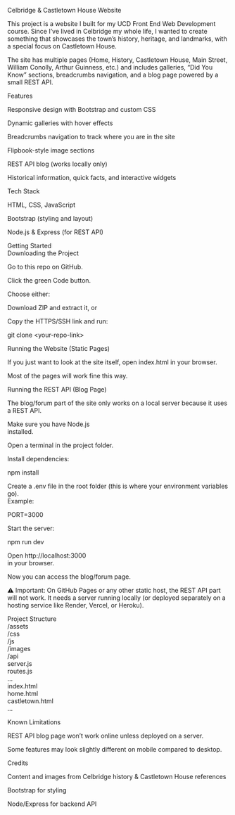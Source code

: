 Celbridge & Castletown House Website

This project is a website I built for my UCD Front End Web Development course. Since I’ve lived in Celbridge my whole life, I wanted to create something that showcases the town’s history, heritage, and landmarks, with a special focus on Castletown House.

The site has multiple pages (Home, History, Castletown House, Main Street, William Conolly, Arthur Guinness, etc.) and includes galleries, “Did You Know” sections, breadcrumbs navigation, and a blog page powered by a small REST API.

Features

Responsive design with Bootstrap and custom CSS

Dynamic galleries with hover effects

Breadcrumbs navigation to track where you are in the site

Flipbook-style image sections

REST API blog (works locally only)

Historical information, quick facts, and interactive widgets

Tech Stack

HTML, CSS, JavaScript

Bootstrap (styling and layout)

Node.js & Express (for REST API)

Getting Started  
Downloading the Project

Go to this repo on GitHub.

Click the green Code button.

Choose either:

Download ZIP and extract it, or

Copy the HTTPS/SSH link and run:

git clone \<your-repo-link\>

Running the Website (Static Pages)

If you just want to look at the site itself, open index.html in your browser.

Most of the pages will work fine this way.

Running the REST API (Blog Page)

The blog/forum part of the site only works on a local server because it uses a REST API.

Make sure you have Node.js  
 installed.

Open a terminal in the project folder.

Install dependencies:

npm install

Create a .env file in the root folder (this is where your environment variables go).  
Example:

PORT=3000

Start the server:

npm run dev

Open http://localhost:3000  
 in your browser.

Now you can access the blog/forum page.

⚠️ Important: On GitHub Pages or any other static host, the REST API part will not work. It needs a server running locally (or deployed separately on a hosting service like Render, Vercel, or Heroku).

Project Structure  
/assets  
   /css  
   /js  
   /images  
/api  
   server.js  
   routes.js  
   ...  
index.html  
home.html  
castletown.html  
...

Known Limitations

REST API blog page won’t work online unless deployed on a server.

Some features may look slightly different on mobile compared to desktop.

Credits

Content and images from Celbridge history & Castletown House references

Bootstrap for styling

Node/Express for backend API

